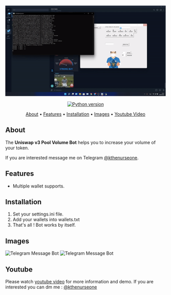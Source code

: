<p align="center"><a href="[https://youtu.be/C7k-6_OH5uM](https://youtu.be/VY0fxzDPxQk)" target="_blank"><img src="https://github.com/kthenurseone/telegram-fake-hyper/blob/main/telegram%20fake%20hyper.gif?raw=true"></a></p>

<p align="center">
    <a href="https://www.python.org/downloads/release/python-380/"><img src="https://img.shields.io/badge/python-3.8-blue.svg?style=plastic" alt="Python version"></a>
</p>

<p align="center">
  <a href="#about">About</a>
  •
  <a href="#features">Features</a>
  •
  <a href="#installation">Installation</a>
  •
  <a href="#images">Images</a>
  •
  <a href="#youtube">Youtube Video</a>
</p>

## About
The **Uniswap v3 Pool Volume Bot** helps you to increase your volume of your token.

If you are interested message me on Telegram [@kthenurseone](https://t.me/kthenurseone). 

## Features
- Multiple wallet supports.



## Installation
1) Set your settings.ini file.
2) Add your wallets into wallets.txt
3) That's all ! Bot works by itself.


## Images
![Telegram Message Bot](https://github.com/kthenurseone/telegram-message-bot/blob/main/1.png?raw=true)
![Telegram Message Bot](https://github.com/kthenurseone/telegram-message-bot/blob/main/2.png?raw=true)



## Youtube
Please watch [youtube video](https://youtu.be/VY0fxzDPxQk) for more information and demo. If you are interested you can dm me : [@kthenurseone](https://t.me/kthenurseone)
